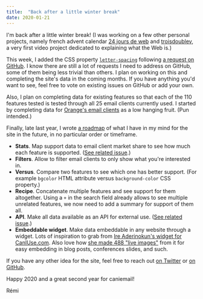 ```yaml
---
title:  "Back after a little winter break"
date: 2020-01-21
---
```


I'm back after a little winter break! (I was working on a few other personal projects, namely french advent calendar [24 jours de web](https://www.24joursdeweb.fr/) and [troisdoublev](https://www.youtube.com/watch?v=FIbp64scYNU), a very first video project dedicated to explaining what the Web is.)

This week, I added the CSS property [`letter-spacing`](http://localhost:4000/features/css-letter-spacing/) following [a request on GitHub](https://github.com/hteumeuleu/caniemail/issues/61). I know there are still a lot of requests I need to address on GitHub, some of them being less trivial than others. I plan on working on this and completing the site's data in the coming months. If you have anything you'd want to see, feel free to vote on existing issues on GitHub or add your own.

Also, I plan on completing data for existing features so that each of the 110 features tested is tested through all 25 email clients currently used. I started by completing data for [Orange's email clients](https://github.com/hteumeuleu/caniemail/commit/8e0e8436123cf9634228520309131bef7d5b034d) as a low hanging fruit. (Pun intended.)

Finally, late last year, I wrote [a roadmap](https://github.com/hteumeuleu/caniemail/wiki/Roadmap) of what I have in my mind for the site in the future, in no particular order or timeframe.

* **Stats**. Map support data to email client market share to see how much each feature is supported. ([See related issue](https://github.com/hteumeuleu/caniemail/issues/34).)
* **Filters**. Allow to filter email clients to only show what you're interested in.
* **Versus**. Compare two features to see which one has better support. (For example `bgcolor` HTML attribute versus `background-color` CSS property.)
* **Recipe**. Concatenate multiple features and see support for them altogether. Using a `+` in the search field already allows to see multiple unrelated features, we now need to add a summary for support of them all.
* **API**. Make all data available as an API for external use. ([See related issue](https://github.com/hteumeuleu/caniemail/issues/30).)
* **Embeddable widget**. Make data embeddable in any website through a widget. Lots of inspiration to grab from [Ire Aderinokun's widget for CanIUse.com](https://caniuse.bitsofco.de/). Also love how [she made 488 "live images"](https://bitsofco.de/how-i-created-488-live-images/) from it for easy embedding in blog posts, conferences slides, and such.

If you have any other idea for the site, feel free to reach out [on Twitter](https://twitter.com/HTeuMeuLeu) or [on GitHub](https://github.com/hteumeuleu/caniemail/issues/).

Happy 2020 and a great second year for caniemail!

Rémi